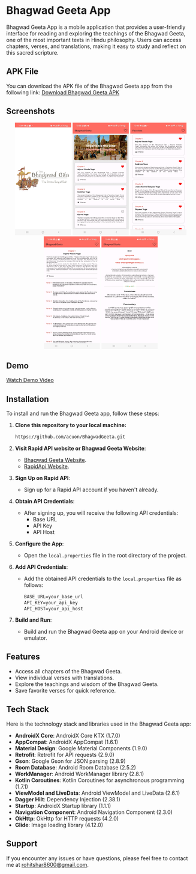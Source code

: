 # Bhagwad Geeta App

Bhagwad Geeta App is a mobile application that provides a user-friendly interface for reading and exploring the teachings of the Bhagwad Geeta, one of the most important texts in Hindu philosophy. Users can access chapters, verses, and translations, making it easy to study and reflect on this sacred scripture.

## APK File

You can download the APK file of the Bhagwad Geeta app from the following link:
[Download Bhagwad Geeta APK](https://github.com/acuon/BhagwadGeeta/tree/main/files/apk)

## Screenshots
<p align="center">
  <a href="https://github.com/acuon/BhagwadGeeta" title="Splash Screen"><img height="300" width="150" src="https://github.com/acuon/BhagwadGeeta/blob/main/files/screen_shots/bhagwad_geeta_app_ss1.png"></a>
  <a href="https://github.com/acuon/BhagwadGeeta" title="Home Screen"><img height="300" width="150" src="https://github.com/acuon/BhagwadGeeta/blob/main/files/screen_shots/bhagwad_geeta_app_ss2.png"></a>
  <a href="https://github.com/acuon/BhagwadGeeta" title="Favorites Screen"><img height="300" width="150" src="https://github.com/acuon/BhagwadGeeta/blob/main/files/screen_shots/bhagwad_geeta_app_ss3.jpg"></a>
  <a href="https://github.com/acuon/BhagwadGeeta" title="Chapter Screen"><img height="300" width="150" src="https://github.com/acuon/BhagwadGeeta/blob/main/files/screen_shots/bhagwad_geeta_app_ss4.jpg"></a>
  <a href="https://github.com/acuon/BhagwadGeeta" title="Verses Screen"><img height="300" width="150" src="https://github.com/acuon/BhagwadGeeta/blob/main/files/screen_shots/bhagwad_geeta_app_ss5.jpg"></a>
</p>

## Demo

[Watch Demo Video](https://drive.google.com/file/d/1hB7VIRrmKJkd7hjPn_XbRlFC2DK5TrkC/view?usp=sharing)

## Installation

To install and run the Bhagwad Geeta app, follow these steps:
1. **Clone this repository to your local machine:**

   ```bash
   https://github.com/acuon/BhagwadGeeta.git

2. **Visit Rapid API website or Bhagwad Geeta Website**:
   - [Bhagwad Geeta Website](https://bhagavadgita.io/).
   - [RapidApi Website](https://rapidapi.com/bhagavad-gita-bhagavad-gita-default/api/bhagavad-gita3/).

4. **Sign Up on Rapid API**:
   - Sign up for a Rapid API account if you haven't already.

5. **Obtain API Credentials**:
   - After signing up, you will receive the following API credentials:
     - Base URL
     - API Key
     - API Host

6. **Configure the App**:
   - Open the `local.properties` file in the root directory of the project.

6. **Add API Credentials**:
   - Add the obtained API credentials to the `local.properties` file as follows:
     ```local.properties
     BASE_URL=your_base_url
     API_KEY=your_api_key
     API_HOST=your_api_host
     ```

8. **Build and Run**:
   - Build and run the Bhagwad Geeta app on your Android device or emulator.

## Features

- Access all chapters of the Bhagwad Geeta.
- View individual verses with translations.
- Explore the teachings and wisdom of the Bhagwad Geeta.
- Save favorite verses for quick reference.

## Tech Stack

Here is the technology stack and libraries used in the Bhagwad Geeta app:

- **AndroidX Core**: AndroidX Core KTX (1.7.0)
- **AppCompat**: AndroidX AppCompat (1.6.1)
- **Material Design**: Google Material Components (1.9.0)
- **Retrofit**: Retrofit for API requests (2.9.0)
- **Gson**: Google Gson for JSON parsing (2.8.9)
- **Room Database**: Android Room Database (2.5.2)
- **WorkManager**: Android WorkManager library (2.8.1)
- **Kotlin Coroutines**: Kotlin Coroutines for asynchronous programming (1.7.1)
- **ViewModel and LiveData**: Android ViewModel and LiveData (2.6.1)
- **Dagger Hilt**: Dependency Injection (2.38.1)
- **Startup**: AndroidX Startup library (1.1.1)
- **Navigation Component**: Android Navigation Component (2.3.0)
- **OkHttp**: OkHttp for HTTP requests (4.2.0)
- **Glide**: Image loading library (4.12.0)

## Support

If you encounter any issues or have questions, please feel free to contact me at [rohitshar8600@gmail.com](mailto:rohitshar800@gmail.com).


